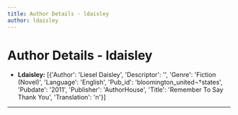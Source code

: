 ```yaml
---
title: Author Details - ldaisley
author: ldaisley
---
```


# Author Details - ldaisley

<ul>
    <li><strong>Ldaisley:</strong> [{'Author': 'Liesel Daisley', 'Descriptor': '', 'Genre': 'Fiction (Novel)', 'Language': 'English', 'Pub_id': 'bloomington_united¬†states', 'Pubdate': '2011', 'Publisher': 'AuthorHouse', 'Title': 'Remember To Say Thank You', 'Translation': 'n'}]</li>
</ul>
<hr>